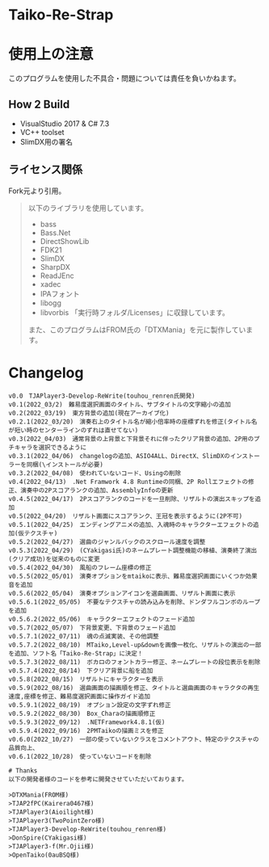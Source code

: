 # Taiko-Re-Strap
 
# 使用上の注意
このプログラムを使用した不具合・問題については責任を負いかねます。

## How 2 Build
- VisualStudio 2017 & C# 7.3
- VC++ toolset
- SlimDX用の署名

## ライセンス関係
Fork元より引用。

> 以下のライブラリを使用しています。
> * bass
> * Bass.Net
> * DirectShowLib
> * FDK21
> * SlimDX
> * SharpDX
> * ReadJEnc
> * xadec
> * IPAフォント
> * libogg
> * libvorbis
> 「実行時フォルダ/Licenses」に収録しています。
> 
> また、このプログラムはFROM氏の「DTXMania」を元に製作しています。

# Changelog
```
v0.0　TJAPlayer3-Develop-ReWrite(touhou_renren氏開発)
v0.1(2022_03/2)　難易度選択画面のタイトル、サブタイトルの文字縮小の追加
v0.2(2022_03/19)　東方背景の追加(現在アーカイブ化)
v0.2.1(2022_03/20)　演奏右上のタイトル名が縮小倍率時の座標ずれを修正(タイトル名が短い時のセンターラインのずれは直せてない)
v0.3(2022_04/03)　通常背景の上背景と下背景それに伴ったクリア背景の追加、2P用のプチキャラを選択できるように
v0.3.1(2022_04/06)　changelogの追加、ASIO4ALL、DirectX、SlimDXのインストーラーを同梱(\インストールが必要)
v0.3.2(2022_04/08)　使われていないコード、Usingの削除
v0.4(2022_04/13)　.Net Framwork 4.8 Runtimeの同梱、2P Rollエフェクトの修正、演奏中の2Pスコアランクの追加、AssemblyInfoの更新
v0.4.5(2022_04/17)　2Pスコアランクのコードを一旦削除、リザルトの演出スキップを追加
v0.5(2022_04/20)　リザルト画面にスコアランク、王冠を表示するように(2P不可)
v0.5.1(2022_04/25)　エンディングアニメの追加、入魂時のキャラクターエフェクトの追加(仮テクスチャ)
v0.5.2(2022_04/27)　選曲のジャンルバックのスクロール速度を調整
v0.5.3(2022_04/29)　(CYakigasi氏)のネームプレート調整機能の移植、演奏終了演出(クリア成功)を従来のものに変更
v0.5.4(2022_04/30)　風船のフレーム座標の修正
v0.5.5(2022_05/01)　演奏オプションをmtaikoに表示、難易度選択画面にいくつか効果音を追加
v0.5.6(2022_05/04)　演奏オプションアイコンを選曲画面、リザルト画面に表示
v0.5.6.1(2022_05/05)　不要なテクスチャの読み込みを削除、ドンダフルコンボのループを追加
v0.5.6.2(2022_05/06)　キャラクターエフェクトのフェード追加
v0.5.7(2022_05/07)　下背景変更、下背景のフェード追加
v0.5.7.1(2022_07/11)　魂の点滅実装、その他調整
v0.5.7.2(2022_08/10)　MTaiko,Level-up&downを画像一枚化、リザルトの演出の一部を追加、ソフト名「Taiko-Re-Strap」に決定！
v0.5.7.3(2022_08/11)　ボカロのフォントカラー修正、ネームプレートの段位表示を削除
v0.5.7.4(2022_08/14)　下クリア背景に船を追加
v0.5.8(2022_08/15)　リザルトにキャラクターを表示
v0.5.9(2022_08/16)　選曲画面の描画順を修正、タイトルと選曲画面のキャラクタの再生速度,座標を修正、難易度選択画面に操作ガイド追加
v0.5.9.1(2022_08/19)　オプション設定の文字ずれ修正
v0.5.9.2(2022_08/30)　Box_Charaの描画順修正
v0.5.9.3(2022_09/12)　.NETFramework4.8.1(仮)
v0.5.9.4(2022_09/16)　2PMTaikoの描画ミスを修正
v0.6.0(2022_10/27)　一部の使っていないクラスをコメントアウト、特定のテクスチャの品質向上、
v0.6.1(2022_10/28)　使っていないコードを削除

# Thanks
以下の開発者様のコードを参考に開発させていただいております。

>DTXMania(FROM様)
>TJAP2fPC(Kairera0467様)
>TJAPlayer3(Aioilight様)
>TJAPlayer3(TwoPointZero様)
>TJAPlayer3-Develop-ReWrite(touhou_renren様)
>DonSpire(CYakigasi様)
>TJAPlayer3-f(Mr.Ojii様)
>OpenTaiko(0auBSQ様)
